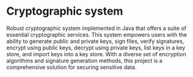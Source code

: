 # Cryptographic system
Robust cryptographic system implemented in Java that offers a suite of essential cryptographic services. This system empowers users with the ability to generate public and private keys, sign files, verify signatures, encrypt using public keys, decrypt using private keys, list keys in a key store, and import keys into a key store. With a diverse set of encryption algorithms and signature generation methods, this project is a comprehensive solution for securing sensitive data.
